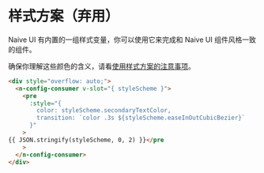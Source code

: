 # 样式方案（弃用）

Naive UI 有内置的一组样式变量，你可以使用它来完成和 Naive UI 组件风格一致的组件。

确保你理解这些颜色的含义，请看[使用样式方案的注意事项](../doc/n-theme#style-scheme)。

```html
<div style="overflow: auto;">
  <n-config-consumer v-slot="{ styleScheme }">
    <pre
      :style="{
        color: styleScheme.secondaryTextColor,
        transition: `color .3s ${styleScheme.easeInOutCubicBezier}`
      }"
    >
{{ JSON.stringify(styleScheme, 0, 2) }}</pre
    >
  </n-config-consumer>
</div>
```
